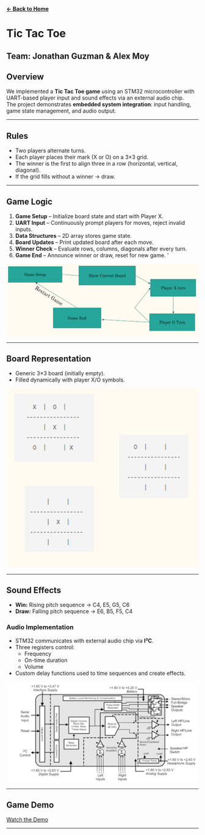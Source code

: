 **[← Back to Home](../README.md)**

# Tic Tac Toe
**Team:** Jonathan Guzman & Alex Moy  
---

## Overview
We implemented a **Tic Tac Toe game** using an STM32 microcontroller with UART-based player input and sound effects via an external audio chip.  
The project demonstrates **embedded system integration**: input handling, game state management, and audio output.  

---

## Rules
- Two players alternate turns.  
- Each player places their mark (X or O) on a 3×3 grid.  
- The winner is the first to align three in a row (horizontal, vertical, diagonal).  
- If the grid fills without a winner → draw.  

---

## Game Logic
1. **Game Setup** – Initialize board state and start with Player X.  
2. **UART Input** – Continuously prompt players for moves, reject invalid inputs.  
3. **Data Structures** – 2D array stores game state.  
4. **Board Updates** – Print updated board after each move.  
5. **Winner Check** – Evaluate rows, columns, diagonals after every turn.  
6. **Game End** – Announce winner or draw, reset for new game.  '
   
![Game Logic](../images/ttt/glogic.png)

---

## Board Representation
- Generic 3×3 board (initially empty).  
- Filled dynamically with player X/O symbols.
  
![Board](../images/ttt/layout.png)

---

## Sound Effects
- **Win:** Rising pitch sequence → C4, E5, G5, C6  
- **Draw:** Falling pitch sequence → E6, B5, F5, C4  

### Audio Implementation
- STM32 communicates with external audio chip via **I²C**.  
- Three registers control:  
  - Frequency  
  - On-time duration  
  - Volume  
- Custom delay functions used to time sequences and create effects.  

![Diagram](../images/ttt/audiodiagram.png)

---
## Game Demo

[Watch the Demo](../images/ttt/demo.mp4)

---


